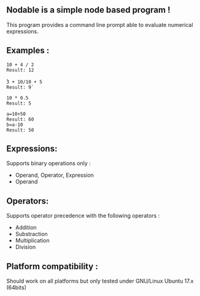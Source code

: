 Nodable is a simple node based program !
----------------------------------------

This program provides a command line prompt able to evaluate numerical expressions.

Examples :
----------

`10 + 4 / 2`   
`Result: 12`  

̀`3 + 10/10 + 5`   
`Result: 9̀`  

`10 * 0.5`   
`Result: 5`

`a=10+50`   
`Result: 60`   
`b=a-10`  
`Result: 50`

Expressions:
------------

Supports binary operations only :

- Operand, Operator, Expression
- Operand

Operators:
------------
Supports operator precedence with the following operators :
- Addition
- Substraction
- Multiplication
- Division

Platform compatibility :
------------------------
Should work on all platforms but only tested under GNU/Linux Ubuntu 17.x (64bits)
